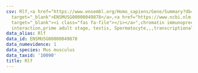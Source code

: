 ```yaml
---
csv: Rlf,<a href="https://www.ensembl.org/Homo_sapiens/Gene/Summary?db=core;g=ENSMUSG00000049878"
  target="_blank">ENSMUSG00000049878</a>,<a href="https://www.ncbi.nlm.nih.gov/pubmed/25450459"
  target="_blank"><i class="fas fa-file"></i></a>",chromatin immunoprecipitation assay,direct
  interaction,prime adult stage, testis, Spermatocyte,,,transcriptional regulation,
data_alias: Rlf
data_id: ENSMUSG00000049878
data_numevidence: 1
data_species: Mus musculus
data_taxid: '10090'
title: Rlf
---
```

